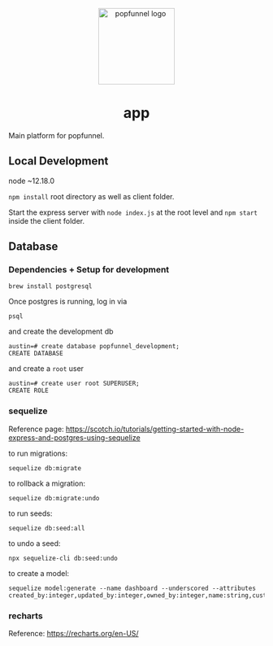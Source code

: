 <p align="center">
  <img src="https://github.com/popfunnel/db-visuals/blob/master/docs/images/popfunnel_logo.png" alt="popfunnel logo" width="150"/>
</p>
<h1 align="center">app</h1>

Main platform for popfunnel.

## Local Development

node ~12.18.0  

`npm install` root directory as well as client folder.  

Start the express server with `node index.js` at the root level and `npm start` inside the client folder.

## Database

### Dependencies + Setup for development

```
brew install postgresql
```

Once postgres is running, log in via 

```
psql
```

and create the development db

```
austin=# create database popfunnel_development;
CREATE DATABASE
```

and create a `root` user

```
austin=# create user root SUPERUSER;
CREATE ROLE
```

### sequelize

Reference page: https://scotch.io/tutorials/getting-started-with-node-express-and-postgres-using-sequelize

to run migrations:

```
sequelize db:migrate
```

to rollback a migration:

```
sequelize db:migrate:undo
```

to run seeds:
```
sequelize db:seed:all
```

to undo a seed:
```
npx sequelize-cli db:seed:undo
```

to create a model:
```
sequelize model:generate --name dashboard --underscored --attributes created_by:integer,updated_by:integer,owned_by:integer,name:string,customer_id:integer,charts:array:integer
```
### recharts

Reference: https://recharts.org/en-US/
